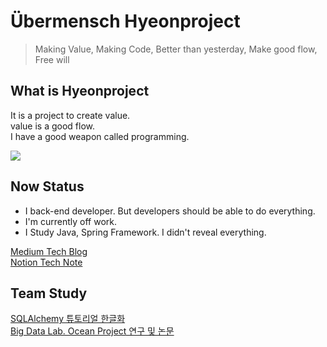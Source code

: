 # Übermensch Hyeonproject

> Making Value, Making Code, Better than yesterday, Make good flow, Free will

## What is Hyeonproject

It is a project to create value. <br> 
value is a good flow. <br>
I have a good weapon called programming.<br>

![](https://media.giphy.com/media/UevalSWg5twQeqpc8Q/giphy.gif)

## Now Status

- I back-end developer. But developers should be able to do everything.
- I'm currently off work.
- I Study Java, Spring Framework. I didn't reveal everything.

[Medium Tech Blog](https://medium.com/@hyeonproject)<br>
[Notion Tech Note](https://hyeonproject.notion.site/Restart-Programmer-cd3bfb8570d643de982f8eca557519af)

## Team Study
[SQLAlchemy 튜토리얼 한글화](https://soogoonsoogoonpythonists.github.io/sqlalchemy-for-pythonist/)<br>
[Big Data Lab. Ocean Project 연구 및 논문](https://gitlab.com/bd-crew/ocean)
